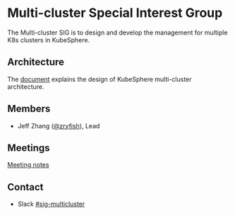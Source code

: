 # Multi-cluster Special Interest Group

The Multi-cluster SIG is to design and develop the management for multiple K8s clusters in KubeSphere.

## Architecture

The [document](./concepts-and-designs/architecture.md) explains the design of KubeSphere multi-cluster architecture.

## Members

- Jeff Zhang ([@zryfish](https://github.com/zryfish)), Lead

## Meetings

[Meeting notes](https://docs.google.com/document/d/1P0NaJbAYTK4BnMazJcrc4he-sh2YpZNvG1rkPQrNhpY/)

## Contact

- Slack [#sig-multicluster](https://kubesphere.slack.com/messages/sig-multicluster)
